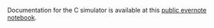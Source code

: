 Documentation for the C simulator is available at this [public evernote notebook](https://www.evernote.com/pub/mclapp225/bgmodel).
